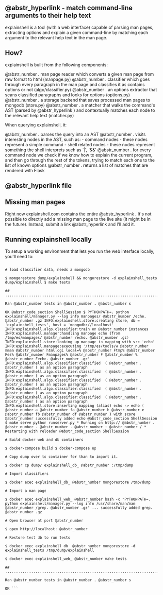 ##  @abstr_hyperlink - match command-line arguments to their help text

explainshell is a tool (with a web interface) capable of parsing man pages, extracting options and explain a given command-line by matching each argument to the relevant help text in the man page.

## How?

explainshell is built from the following components:

@abstr_number . man page reader which converts a given man page from raw format to html (manpage.py) @abstr_number . classifier which goes through every paragraph in the man page and classifies it as contains options or not (algo/classifier.py) @abstr_number . an options extractor that scans classified paragraphs and looks for options (options.py) @abstr_number . a storage backend that saves processed man pages to mongodb (store.py) @abstr_number . a matcher that walks the command's AST (parsed by @abstr_hyperlink ) and contextually matches each node to the relevant help text (matcher.py)

When querying explainshell, it:

@abstr_number . parses the query into an AST @abstr_number . visits interesting nodes in the AST, such as: \- command nodes - these nodes represent a simple command \- shell related nodes - these nodes represent something the shell interprets such as '|', '&&' @abstr_number . for every command node we check if we know how to explain the current program, and then go through the rest of the tokens, trying to match each one to the list of known options @abstr_number . returns a list of matches that are rendered with Flask

##  @abstr_hyperlink file

## Missing man pages

Right now explainshell.com contains the entire @abstr_hyperlink . It's not possible to directly add a missing man page to the live site (it might be in the future). Instead, submit a link @abstr_hyperlink and I'll add it.

## Running explainshell locally

To setup a working environment that lets you run the web interface locally, you'll need to:

```ShellSession $ pip install -r requirements.txt

# load classifier data, needs a mongodb

$ mongorestore dump/explainshell && mongorestore -d explainshell_tests dump/explainshell $ make tests

## ..............................................................................

Ran @abstr_number tests in @abstr_number . @abstr_number s

OK @abstr_code_section ShellSession $ PYTHONPATH=. python explainshell/manager.py --log info manpages/ @abstr_number /echo. @abstr_number .gz INFO:explainshell.store:creating store, db = 'explainshell_tests', host = 'mongodb://localhost' INFO:explainshell.algo.classifier:train on @abstr_number instances INFO:explainshell.manager:handling manpage echo (from /tmp/es/manpages/ @abstr_number /echo. @abstr_number .gz) INFO:explainshell.store:looking up manpage in mapping with src 'echo' INFO:explainshell.manpage:executing '/tmp/es/tools/w @abstr_number mman @abstr_number html.cgi local=% @abstr_number Ftmp% @abstr_number Fes% @abstr_number Fmanpages% @abstr_number F @abstr_number % @abstr_number Fecho. @abstr_number .gz' INFO:explainshell.algo.classifier:classified  ( @abstr_number . @abstr_number ) as an option paragraph INFO:explainshell.algo.classifier:classified  ( @abstr_number . @abstr_number ) as an option paragraph INFO:explainshell.algo.classifier:classified  ( @abstr_number . @abstr_number ) as an option paragraph INFO:explainshell.algo.classifier:classified  ( @abstr_number . @abstr_number ) as an option paragraph INFO:explainshell.algo.classifier:classified  ( @abstr_number . @abstr_number ) as an option paragraph INFO:explainshell.store:inserting mapping (alias) echo -> echo ( @abstr_number a @abstr_number fa @abstr_number b @abstr_number e @abstr_number fb @abstr_number df @abstr_number ) with score @abstr_number successfully added echo @abstr_code_section ShellSession $ make serve python runserver.py * Running on http:// @abstr_number . @abstr_number . @abstr_number . @abstr_number : @abstr_number / * Restarting with reloader @abstr_code_section ShellSession

# Build docker web and db containers

$ docker-compose build $ docker-compose up

# Copy dump over to container for than to import it.

$ docker cp dump/ explainshell_db_ @abstr_number :/tmp/dump

# Import classifiers

$ docker exec explainshell_db_ @abstr_number mongorestore /tmp/dump

# Import a man page

$ docker exec explainshell_web_ @abstr_number bash -c "PYTHONPATH=. python explainshell/manager.py --log info /usr/share/man/man @abstr_number /grep. @abstr_number .gz" ... successfully added grep. @abstr_number .gz

# Open browser at port @abstr_number

$ open http://localhost: @abstr_number 

# Restore test db to run tests

$ docker exec explainshell_db_ @abstr_number mongorestore -d explainshell_tests /tmp/dump/explainshell

$ docker exec explainshell_web_ @abstr_number make tests

## ..............................................................................

Ran @abstr_number tests in @abstr_number . @abstr_number s

OK ```
